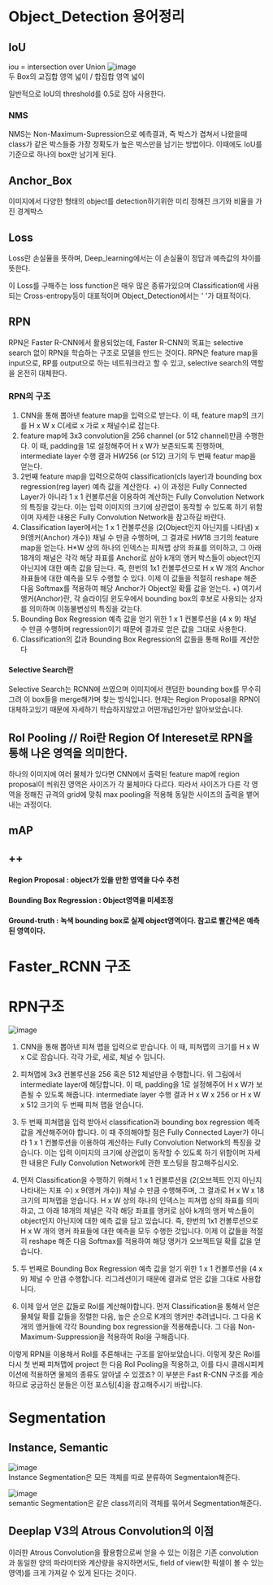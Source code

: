 # Object_Detection 용어정리

## IoU 
iou = intersection over Union
![image](https://user-images.githubusercontent.com/79160507/124384251-5081e180-dd0b-11eb-8697-8f6284cc2449.png)   
두 Box의 교집합 영역 넓이 / 합집합 영역 넓이

일반적으로 IoU의 threshold를 0.5로 잡아 사용한다.

### NMS
NMS는 Non-Maximum-Supression으로
예측결과, 즉 박스가 겹쳐서 나왔을때 class가 같은 박스들중 가장 정확도가 높은 박스만을 남기는 방법이다.
이때에도 IoU를 기준으로 하나의 box만 남기게 된다.
 
## Anchor_Box
이미지에서 다양한 형태의 object를 detection하기위한 미리 정해진 크기와 비율을 가진 경계박스

## Loss
Loss란 손실율을 뜻하며, Deep_learning에서는 이 손실율이 정답과 예측값의 차이를 뜻한다.

이 Loss를 구해주는 loss function은 매우 많은 종류가있으며 Classification에 사용되는 Cross-entropy등이 대표적이며
Object_Detection에서는 ' '가 대표적이다.

## RPN
RPN은 Faster R-CNN에서 활용되었는데, Faster R-CNN의 목표는 selective search 없이 RPN을 학습하는 구조로 모델을 만드는 것이다. 
RPN은 feature map을 input으로, RP를 output으로 하는 네트워크라고 할 수 있고, selective search의 역할을 온전히 대체한다.

### RPN의 구조   
1. CNN을 통해 뽑아낸 feature map을 입력으로 받는다. 이 때, feature map의 크기를 H x W x C(세로 x 가로 x 채널수)로 잡는다.
2. feature map에 3x3 convolution을 256 channel (or 512 channel)만큼 수행한다. 이 때, padding을 1로 설정해주어 H x W가 보존되도록 진행하며, intermediate layer 수행 결과 H*W*256 (or 512) 크기의 두 번째 featur map을 얻는다.
3. 2번째 feature map을 입력으로하여 classification(cls layer)과 bounding box regression(reg layer) 예측 값을 계산한다.
+) 이 과정은 Fully Connected Layer가 아니라 1 x 1 컨볼루션을 이용하여 계산하는 Fully Convolution Network의 특징을 갖는다. 이는 입력 이미지의 크기에 상관없이 동작할 수 있도록 하기 위함이며 자세한 내용은 Fully Convolution Network을 참고하길 바란다.
4. Classification layer에서는 1 x 1 컨볼루션을 (2(Object인지 아닌지를 나타냄) x 9(앵커(Anchor) 개수)) 채널 수 만큼 수행하며, 그 결과로 H*W*18 크기의 feature map을 얻는다. H*W 상의 하나의 인덱스는 피쳐맵 상의 좌표를 의미하고, 그 아래 18개의 채널은 각각 해당 좌표를 Anchor로 삼아 k개의 앵커 박스들이 object인지 아닌지에 대한 예측 값을 담는다. 즉, 한번의 1x1 컨볼루션으로 H x W 개의 Anchor 좌표들에 대한 예측을 모두 수행할 수 있다. 이제 이 값들을 적절히 reshape 해준 다음 Softmax를 적용하여 해당 Anchor가 Object일 확률 값을 얻는다.
+) 여기서 앵커(Anchor)란, 각 슬라이딩 윈도우에서 bounding box의 후보로 사용되는 상자를 의미하며 이동불변성의 특징을 갖는다.
5. Bounding Box Regression 예측 값을 얻기 위한 1 x 1 컨볼루션을 (4 x 9) 채널 수 만큼 수행하며 regression이기 때문에 결과로 얻은 값을 그대로 사용한다.
6. Classification의 값과 Bounding Box Regression의 값들을 통해 RoI를 계산한다

#### Selective Search란
Selective Search는 RCNN에 쓰였으며 이미지에서 랜덤한 bounding box를 무수히 그려 이 box들을 merge해가며 찾는 방식입니다.
현재는 Region Proposal을 RPN이 대체하고있기 때문에 자세하기 학습하지않았고 어떤개념인가만 알아보았습니다.

## RoI Pooling // Roi란 Region Of Intereset로 RPN을 통해 나온 영역을 의미한다. 
하나의 이미지에 여러 물체가 있다면 CNN에서 출력된 feature map에 region proposal이 씌워진 영역은 사이즈가 각 물체마다 다르다. 
따라서 사이즈가 다른 각 영역을 정해진 규격의 grid에 맞춰 max pooling을 적용해 동일한 사이즈의 출력을 뱉어내는 과정이다.

## mAP

## ++
#### Region Proposal : object가 있을 만한 영역을 다수 추천

#### Bounding Box Regression : Object영역을 미세조정

#### Ground-truth : 녹색 bounding box로 실제 object영역이다. 참고로 빨간색은 예측된 영역이다.




# Faster_RCNN 구조

# RPN구조
![image](https://user-images.githubusercontent.com/79160507/124396527-1a615380-dd45-11eb-86b6-eb2338a7e74f.png)

1. CNN을 통해 뽑아낸 피쳐 맵을 입력으로 받습니다. 이 때, 피쳐맵의 크기를 H x W x C로 잡습니다. 각각 가로, 세로, 체널 수 입니다.

2. 피쳐맵에 3x3 컨볼루션을 256 혹은 512 체널만큼 수행합니다. 위 그림에서 intermediate layer에 해당합니다. 이 때, padding을 1로 설정해주어 H x W가 보존될 수 있도록 해줍니다. intermediate layer 수행 결과 H x W x 256 or H x W x 512 크기의 두 번째 피쳐 맵을 얻습니다.

3. 두 번째 피쳐맵을 입력 받아서 classification과 bounding box regression 예측 값을 계산해주어야 합니다. 이 때 주의해야할 점은 Fully Connected Layer가 아니라 1 x 1 컨볼루션을 이용하여 계산하는 Fully Convolution Network의 특징을 갖습니다. 이는 입력 이미지의 크기에 상관없이 동작할 수 있도록 하기 위함이며 자세한 내용은 Fully Convolution Network에 관한 포스팅을 참고해주십시오.

4. 먼저 Classification을 수행하기 위해서 1 x 1 컨볼루션을 (2(오브젝트 인지 아닌지 나타내는 지표 수) x 9(앵커 개수)) 체널 수 만큼 수행해주며, 그 결과로 H x W x 18 크기의 피쳐맵을 얻습니다. H x W 상의 하나의 인덱스는 피쳐맵 상의 좌표를 의미하고, 그 아래 18개의 체널은 각각 해당 좌표를 앵커로 삼아 k개의 앵커 박스들이 object인지 아닌지에 대한 예측 값을 담고 있습니다. 즉, 한번의 1x1 컨볼루션으로 H x W 개의 앵커 좌표들에 대한 예측을 모두 수행한 것입니다. 이제 이 값들을 적절히 reshape 해준 다음 Softmax를 적용하여 해당 앵커가 오브젝트일 확률 값을 얻습니다.

5. 두 번째로 Bounding Box Regression 예측 값을 얻기 위한 1 x 1 컨볼루션을 (4 x 9) 체널 수 만큼 수행합니다. 리그레션이기 때문에 결과로 얻은 값을 그대로 사용합니다.

6. 이제 앞서 얻은 값들로 RoI를 계산해야합니다. 먼저 Classification을 통해서 얻은 물체일 확률 값들을 정렬한 다음, 높은 순으로 K개의 앵커만 추려냅니다. 그 다음 K개의 앵커들에 각각 Bounding box regression을 적용해줍니다. 그 다음 Non-Maximum-Suppression을 적용하여 RoI을 구해줍니다.

이렇게 RPN을 이용해서 RoI를 추론해내는 구조를 알아보았습니다. 이렇게 찾은 RoI를 다시 첫 번째 피쳐맵에 project 한 다음 RoI Pooling을 적용하고, 이를 다시 클래시피케이션에 적용하면 물체의 종류도 알아낼 수 있겠죠? 이 부분은 Fast R-CNN 구조를 계승하므로 궁금하신 분들은 이전 포스팅[4]을 참고해주시기 바랍니다.

# Segmentation
## Instance, Semantic
![image](https://user-images.githubusercontent.com/79160507/124398904-310ea700-dd53-11eb-9363-64d4658108b9.png)   
Instance Segmentation은 모든 객체를 따로 분류하여 Segmentaion해준다.

![image](https://user-images.githubusercontent.com/79160507/124398908-32d86a80-dd53-11eb-9100-a64babdb35df.png)   
semantic Segmentation은 같은 class끼리의 객체를 묶어서 Segmentation해준다.


## Deeplap V3의 Atrous Convolution의 이점
이러한 Atrous Convolution을 활용함으로써 얻을 수 있는 이점은 기존 convolution과 동일한 양의 파라미터와 계산량을 유지하면서도, field of view(한 픽셀이 볼 수 있는 영역)를 크게 가져갈 수 있게 된다는 것이다.
